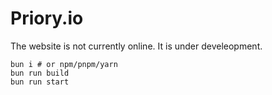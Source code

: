 # Priory.io

The website is not currently online. It is under develeopment.

```
bun i # or npm/pnpm/yarn
bun run build
bun run start
```
